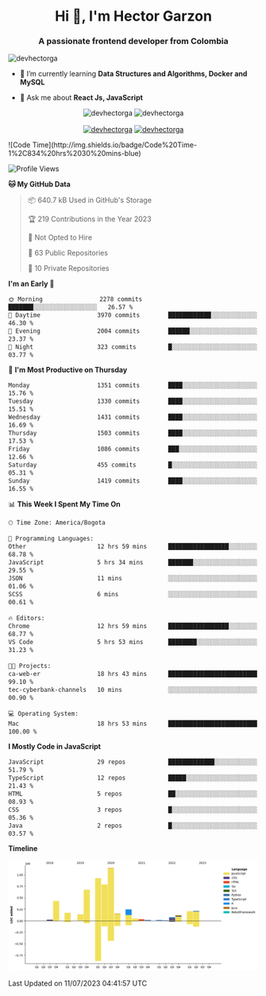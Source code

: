 <h1 align="center">Hi 👋, I'm Hector Garzon</h1>
<h3 align="center">A passionate frontend developer from Colombia</h3>

<p align="left"> <img src="https://komarev.com/ghpvc/?username=devhectorga" alt="devhectorga" /> </p>

- 🌱 I’m currently learning **Data Structures and Algorithms, Docker and MySQL**

- 💬 Ask me about **React Js, JavaScript**

<p align="center"> <img src="https://github-readme-stats.vercel.app/api?username=devhectorga&count_private=true&show_icons=true" alt="devhectorga" /> <img src="https://github-readme-stats.vercel.app/api/top-langs/?username=devhectorga&layout=compact" alt="devhectorga" /></p>

<p align="center">
<a href="https://twitter.com/devhectorga" target="blank"><img align="center" src="https://cdn.jsdelivr.net/npm/simple-icons@3.0.1/icons/twitter.svg" alt="devhectorga" height="20" width="20" /></a>
<a href="https://linkedin.com/in/devhectorga" target="blank"><img align="center" src="https://cdn.jsdelivr.net/npm/simple-icons@3.0.1/icons/linkedin.svg" alt="devhectorga" height="20" width="20" /></a>
</p>
<!--START_SECTION:waka-->
![Code Time](http://img.shields.io/badge/Code%20Time-1%2C834%20hrs%2030%20mins-blue)

![Profile Views](http://img.shields.io/badge/Profile%20Views-63-blue)

**🐱 My GitHub Data** 

> 📦 640.7 kB Used in GitHub's Storage 
 > 
> 🏆 219 Contributions in the Year 2023
 > 
> 🚫 Not Opted to Hire
 > 
> 📜 63 Public Repositories 
 > 
> 🔑 10 Private Repositories 
 > 
**I'm an Early 🐤** 

```text
🌞 Morning                2278 commits        ███████░░░░░░░░░░░░░░░░░░   26.57 % 
🌆 Daytime                3970 commits        ████████████░░░░░░░░░░░░░   46.30 % 
🌃 Evening                2004 commits        ██████░░░░░░░░░░░░░░░░░░░   23.37 % 
🌙 Night                  323 commits         █░░░░░░░░░░░░░░░░░░░░░░░░   03.77 % 
```
📅 **I'm Most Productive on Thursday** 

```text
Monday                   1351 commits        ████░░░░░░░░░░░░░░░░░░░░░   15.76 % 
Tuesday                  1330 commits        ████░░░░░░░░░░░░░░░░░░░░░   15.51 % 
Wednesday                1431 commits        ████░░░░░░░░░░░░░░░░░░░░░   16.69 % 
Thursday                 1503 commits        ████░░░░░░░░░░░░░░░░░░░░░   17.53 % 
Friday                   1086 commits        ███░░░░░░░░░░░░░░░░░░░░░░   12.66 % 
Saturday                 455 commits         █░░░░░░░░░░░░░░░░░░░░░░░░   05.31 % 
Sunday                   1419 commits        ████░░░░░░░░░░░░░░░░░░░░░   16.55 % 
```


📊 **This Week I Spent My Time On** 

```text
🕑︎ Time Zone: America/Bogota

💬 Programming Languages: 
Other                    12 hrs 59 mins      █████████████████░░░░░░░░   68.78 % 
JavaScript               5 hrs 34 mins       ███████░░░░░░░░░░░░░░░░░░   29.55 % 
JSON                     11 mins             ░░░░░░░░░░░░░░░░░░░░░░░░░   01.06 % 
SCSS                     6 mins              ░░░░░░░░░░░░░░░░░░░░░░░░░   00.61 % 

🔥 Editors: 
Chrome                   12 hrs 59 mins      █████████████████░░░░░░░░   68.77 % 
VS Code                  5 hrs 53 mins       ████████░░░░░░░░░░░░░░░░░   31.23 % 

🐱‍💻 Projects: 
ca-web-er                18 hrs 43 mins      █████████████████████████   99.10 % 
tec-cyberbank-channels   10 mins             ░░░░░░░░░░░░░░░░░░░░░░░░░   00.90 % 

💻 Operating System: 
Mac                      18 hrs 53 mins      █████████████████████████   100.00 % 
```

**I Mostly Code in JavaScript** 

```text
JavaScript               29 repos            █████████████░░░░░░░░░░░░   51.79 % 
TypeScript               12 repos            █████░░░░░░░░░░░░░░░░░░░░   21.43 % 
HTML                     5 repos             ██░░░░░░░░░░░░░░░░░░░░░░░   08.93 % 
CSS                      3 repos             █░░░░░░░░░░░░░░░░░░░░░░░░   05.36 % 
Java                     2 repos             █░░░░░░░░░░░░░░░░░░░░░░░░   03.57 % 
```



**Timeline**

![Lines of Code chart](https://raw.githubusercontent.com/devHectorGa/devHectorGa/master/assets/bar_graph.png)


 Last Updated on 11/07/2023 04:41:57 UTC
<!--END_SECTION:waka-->
